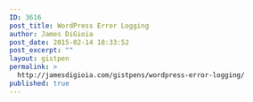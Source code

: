 ```yaml
---
ID: 3616
post_title: WordPress Error Logging
author: James DiGioia
post_date: 2015-02-14 18:33:52
post_excerpt: ""
layout: gistpen
permalink: >
  http://jamesdigioia.com/gistpens/wordpress-error-logging/
published: true
---
```

